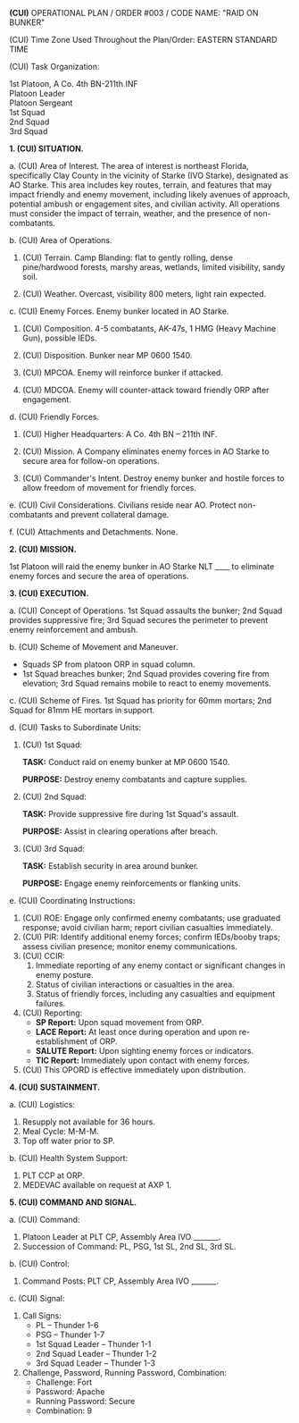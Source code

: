 **(CUI)** OPERATIONAL PLAN / ORDER #003 / CODE NAME: "RAID ON BUNKER"

(CUI) Time Zone Used Throughout the Plan/Order: EASTERN STANDARD TIME

(CUI) Task Organization:

1st Platoon, A Co. 4th BN-211th INF  
Platoon Leader  
Platoon Sergeant  
1st Squad  
2nd Squad  
3rd Squad

**1. (CUI) SITUATION.**

a. (CUI) Area of Interest. The area of interest is northeast Florida, specifically Clay County in the vicinity of Starke (IVO Starke), designated as AO Starke. This area includes key routes, terrain, and features that may impact friendly and enemy movement, including likely avenues of approach, potential ambush or engagement sites, and civilian activity. All operations must consider the impact of terrain, weather, and the presence of non-combatants.

b. (CUI) Area of Operations.

1. (CUI) Terrain. Camp Blanding: flat to gently rolling, dense pine/hardwood forests, marshy areas, wetlands, limited visibility, sandy soil.

2. (CUI) Weather. Overcast, visibility 800 meters, light rain expected.

c. (CUI) Enemy Forces. Enemy bunker located in AO Starke.

1. (CUI) Composition. 4-5 combatants, AK-47s, 1 HMG (Heavy Machine Gun), possible IEDs.

2. (CUI) Disposition. Bunker near MP 0600 1540.

3. (CUI) MPCOA. Enemy will reinforce bunker if attacked.

4. (CUI) MDCOA. Enemy will counter-attack toward friendly ORP after engagement.

d. (CUI) Friendly Forces.

1. (CUI) Higher Headquarters: A Co. 4th BN – 211th INF.

2. (CUI) Mission. A Company eliminates enemy forces in AO Starke to secure area for follow-on operations.

3. (CUI) Commander's Intent. Destroy enemy bunker and hostile forces to allow freedom of movement for friendly forces.

e. (CUI) Civil Considerations. Civilians reside near AO. Protect non-combatants and prevent collateral damage.

f. (CUI) Attachments and Detachments. None.

**2. (CUI) MISSION.**

1st Platoon will raid the enemy bunker in AO Starke NLT ____ to eliminate enemy forces and secure the area of operations.

**3. (CUI) EXECUTION.**

a. (CUI) Concept of Operations. 1st Squad assaults the bunker; 2nd Squad provides suppressive fire; 3rd Squad secures the perimeter to prevent enemy reinforcement and ambush.

b. (CUI) Scheme of Movement and Maneuver.

- Squads SP from platoon ORP in squad column.
- 1st Squad breaches bunker; 2nd Squad provides covering fire from elevation; 3rd Squad remains mobile to react to enemy movements.

c. (CUI) Scheme of Fires. 1st Squad has priority for 60mm mortars; 2nd Squad for 81mm HE mortars in support.

d. (CUI) Tasks to Subordinate Units:

1. (CUI) 1st Squad:

   **TASK:** Conduct raid on enemy bunker at MP 0600 1540.

   **PURPOSE:** Destroy enemy combatants and capture supplies.

2. (CUI) 2nd Squad:

   **TASK:** Provide suppressive fire during 1st Squad's assault.

   **PURPOSE:** Assist in clearing operations after breach.

3. (CUI) 3rd Squad:

   **TASK:** Establish security in area around bunker.

   **PURPOSE:** Engage enemy reinforcements or flanking units.

e. (CUI) Coordinating Instructions:

1. (CUI) ROE: Engage only confirmed enemy combatants; use graduated response; avoid civilian harm; report civilian casualties immediately.
2. (CUI) PIR: Identify additional enemy forces; confirm IEDs/booby traps; assess civilian presence; monitor enemy communications.
3. (CUI) CCIR: 
   1. Immediate reporting of any enemy contact or significant changes in enemy posture.
   2. Status of civilian interactions or casualties in the area.
   3. Status of friendly forces, including any casualties and equipment failures.
4. (CUI) Reporting:
   - **SP Report:** Upon squad movement from ORP.
   - **LACE Report:** At least once during operation and upon re-establishment of ORP.
   - **SALUTE Report:** Upon sighting enemy forces or indicators.
   - **TIC Report:** Immediately upon contact with enemy forces.
5. (CUI) This OPORD is effective immediately upon distribution.

**4. (CUI) SUSTAINMENT.**

a. (CUI) Logistics:

1. Resupply not available for 36 hours.
2. Meal Cycle: M-M-M.
3. Top off water prior to SP.

b. (CUI) Health System Support:

1. PLT CCP at ORP.
2. MEDEVAC available on request at AXP 1.

**5. (CUI) COMMAND AND SIGNAL.**

a. (CUI) Command:

1. Platoon Leader at PLT CP, Assembly Area IVO _______.
2. Succession of Command: PL, PSG, 1st SL, 2nd SL, 3rd SL.

b. (CUI) Control:

1. Command Posts: PLT CP, Assembly Area IVO _______.

c. (CUI) Signal:

1. Call Signs:
   - PL – Thunder 1-6
   - PSG – Thunder 1-7
   - 1st Squad Leader – Thunder 1-1
   - 2nd Squad Leader – Thunder 1-2
   - 3rd Squad Leader – Thunder 1-3
2. Challenge, Password, Running Password, Combination:
   - Challenge: Fort
   - Password: Apache
   - Running Password: Secure
   - Combination: 9

